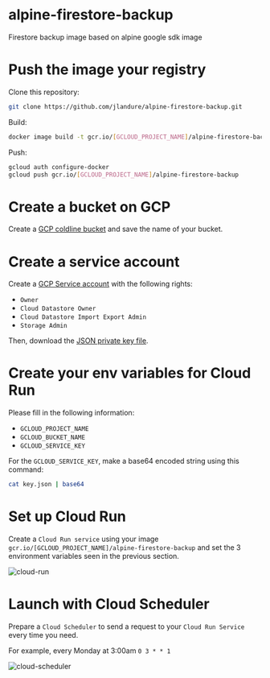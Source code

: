 # alpine-firestore-backup

Firestore backup image based on alpine google sdk image

# Push the image your registry

Clone this repository:
```sh
git clone https://github.com/jlandure/alpine-firestore-backup.git
```

Build:
```sh
docker image build -t gcr.io/[GCLOUD_PROJECT_NAME]/alpine-firestore-backup
```

Push:
```sh
gcloud auth configure-docker
gcloud push gcr.io/[GCLOUD_PROJECT_NAME]/alpine-firestore-backup
```

# Create a bucket on GCP

Create a [GCP coldline bucket](https://cloud.google.com/storage/docs/storage-classes) and save the name of your bucket.

# Create a service account

Create a [GCP Service account](https://cloud.google.com/iam/docs/creating-managing-service-accounts) with the following rights:

- `Owner`
- `Cloud Datastore Owner`
- `Cloud Datastore Import Export Admin`
- `Storage Admin`

Then, download the [JSON private key file](https://cloud.google.com/iam/docs/creating-managing-service-account-keys).

# Create your env variables for Cloud Run

Please fill in the following information:

- `GCLOUD_PROJECT_NAME`
- `GCLOUD_BUCKET_NAME`
- `GCLOUD_SERVICE_KEY`

For the `GCLOUD_SERVICE_KEY`, make a base64 encoded string using this command:
```sh
cat key.json | base64
```

# Set up Cloud Run

Create a `Cloud Run service` using your image `gcr.io/[GCLOUD_PROJECT_NAME]/alpine-firestore-backup` and set the 3 environment variables seen in the previous section.

![cloud-run](https://user-images.githubusercontent.com/525974/62141405-ce9e0800-b2ec-11e9-8763-45efddb4c55d.png)

# Launch with Cloud Scheduler

Prepare a `Cloud Scheduler` to send a request to your `Cloud Run Service` every time you need.

For example, every Monday at 3:00am `0 3 * * 1`

![cloud-scheduler](https://user-images.githubusercontent.com/525974/62141536-02792d80-b2ed-11e9-80fe-b81466cb862d.png)
